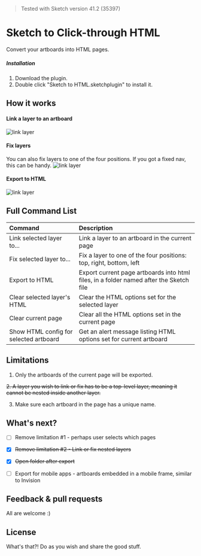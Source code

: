 > Tested with Sketch version 41.2 (35397)

# Sketch to Click-through HTML

Convert your artboards into HTML pages.

##### Installation

1. Download the plugin.
2. Double click "Sketch to HTML.sketchplugin" to install it.


## How it works ##

#### Link a layer to an artboard

![link layer](https://raw.githubusercontent.com/amin-nas/Sketch-to-Clickthrough-HTML/master/demo/1.gif)

#### Fix layers
You can also fix layers to one of the four positions. If you got a fixed nav, this can be handy. 
![link layer](https://raw.githubusercontent.com/amin-nas/Sketch-to-Clickthrough-HTML/master/demo/2.gif)

#### Export to HTML
![link layer](https://raw.githubusercontent.com/amin-nas/Sketch-to-Clickthrough-HTML/master/demo/3.gif)



## Full Command List ##

| Command                     | Description |
|:----------------------------|:----------------------------------------------------|
| Link selected layer to...   | Link a layer to an artboard in the current page |
| Fix selected layer to...    | Fix a layer to one of the four positions: top, right, bottom, left  |
| Export to HTML              | Export current page artboards into html files, in a folder named after the Sketch file |
| Clear selected layer's HTML | Clear the HTML options set for the selected layer  |
| Clear current page          | Clear all the HTML options set in the current page |
| Show HTML config for selected artboard | Get an alert message listing HTML options set for current artboard |

## Limitations ##

1. Only the artboards of the current page will be exported.

~~2. A layer you wish to link or fix has to be a top-level layer, meaning it cannot be nested inside another layer.~~

3. Make sure each artboard in the page has a unique name.

## What's next? ##
- [ ] Remove limitation #1 - perhaps user selects which pages
- [x] ~~Remove limitation #2 - Link or fix nested layers~~
- [x] ~~Open folder after export~~
- [ ] Export for mobile apps - artboards embedded in a mobile frame, similar to Invision
 

## Feedback & pull requests ##

All are welcome  :)


## License ##

What's that?!
Do as you wish and share the good stuff.
